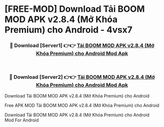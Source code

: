 # [FREE-MOD] Download Tải BOOM MOD APK v2.8.4 (Mở Khóa Premium) cho Android - 4vsx7


<div align="center">
<h3>🔴 Download [Server1] 👉👉 <a href="https://apk-comot.site?title=Tải_BOOM_MOD_APK_v2.8.4_(Mở_Khóa_Premium)_cho_Android">Tải BOOM MOD APK v2.8.4 (Mở Khóa Premium) cho Android Mod Apk</a></h3><br>

<h3>🔴 Download [Server2] 👉👉 <a href="https://apk-comot.site?title=Tải_BOOM_MOD_APK_v2.8.4_(Mở_Khóa_Premium)_cho_Android">Tải BOOM MOD APK v2.8.4 (Mở Khóa Premium) cho Android Mod Apk</a></h3>
</div>



Download Tải BOOM MOD APK v2.8.4 (Mở Khóa Premium) cho Android 

Free APK MOD Tải BOOM MOD APK v2.8.4 (Mở Khóa Premium) cho Android 

Download Tải BOOM MOD APK v2.8.4 (Mở Khóa Premium) cho Android Mod For Android
